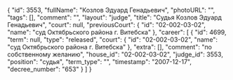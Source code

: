 {
    "id": 3553,
    "fullName": "Козлов Эдуард Генадьевич",
    "photoURL": "",
    "tags": [],
    "comment": "",
    "layout": "judge",
    "title": "Судья Козлов Эдуард Генадьевич",
    "court": null,
    "previousCourt": {
        "id": "02-002-03-02",
        "name": "суд Октябрьского района г. Витебска"
    },
    "career": [
        {
            "id": 4699,
            "term": null,
            "type": "released",
            "court": {
                "id": "02-002-03-02",
                "name": "суд Октябрьского района г. Витебска"
            },
            "extra": [],
            "comment": "по собственному желанию",
            "house_id": "02-002-03-02",
            "judge_id": 3553,
            "position": "судья",
            "term_type": "",
            "timestamp": "2007-12-17",
            "decree_number": "653"
        }
    ]
}